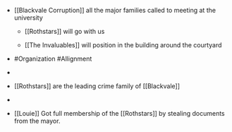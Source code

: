 
 - [[Blackvale Corruption]]  all the major families called to meeting at the university
	 - [[Rothstars]]  will go with us
	 - [[The Invaluables]]  will position in the building around the courtyard
 - #Organization #Allignment

 - 
 - [[Rothstars]] are the leading crime family of [[Blackvale]] 
 - 
 - [[Louie]] Got full membership of the [[Rothstars]]  by stealing documents from the mayor.